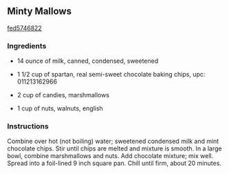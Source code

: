 ## Minty Mallows

[fed5746822](https://recipeland.com/recipe/v/minty-mallows-870)

### Ingredients

 - 14 ounce of milk, canned, condensed, sweetened

 - 1 1/2 cup of spartan, real semi-sweet chocolate baking chips, upc: 011213162966

 - 2 cup of candies, marshmallows

 - 1 cup of nuts, walnuts, english

### Instructions

Combine over hot (not boiling) water; sweetened condensed milk and mint chocolate chips. Stir until chips are melted and mixture is smooth. In a large bowl, combine marshmallows and nuts. Add chocolate mixture; mix well. Spread into a foil-lined 9 inch square pan. Chill until firm, about 20 minutes.